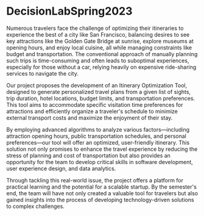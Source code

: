# DecisionLabSpring2023
Numerous travelers face the challenge of optimizing their itineraries to experience the best of a city like San Francisco, balancing desires to see key attractions like the Golden Gate Bridge at sunrise, explore museums at opening hours, and enjoy local cuisine, all while managing constraints like budget and transportation. The conventional approach of manually planning such trips is time-consuming and often leads to suboptimal experiences, especially for those without a car, relying heavily on expensive ride-sharing services to navigate the city.

Our project proposes the development of an Itinerary Optimization Tool, designed to generate personalized travel plans from a given list of sights, trip duration, hotel locations, budget limits, and transportation preferences. This tool aims to accommodate specific visitation time preferences for attractions and efficiently organize a traveler's schedule to minimize external transport costs and maximize the enjoyment of their stay.

By employing advanced algorithms to analyze various factors—including attraction opening hours, public transportation schedules, and personal preferences—our tool will offer an optimized, user-friendly itinerary. This solution not only promises to enhance the travel experience by reducing the stress of planning and cost of transportation but also provides an opportunity for the team to develop critical skills in software development, user experience design, and data analytics.

Through tackling this real-world issue, the project offers a platform for practical learning and the potential for a scalable startup. By the semester's end, the team will have not only created a valuable tool for travelers but also gained insights into the process of developing technology-driven solutions to complex challenges.
